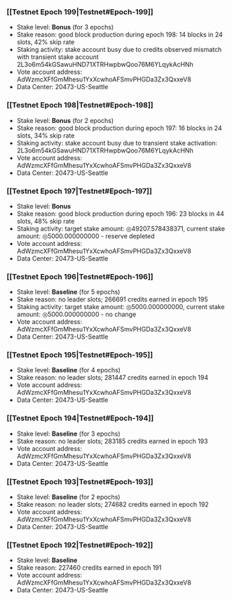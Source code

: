 ### [[Testnet Epoch 199|Testnet#Epoch-199]]
* Stake level: **Bonus** (for 3 epochs)
* Stake reason: good block production during epoch 198: 14 blocks in 24 slots, 42% skip rate
* Staking activity: stake account busy due to credits observed mismatch with transient stake account 2L3o6m54kGSawuHND71XTRHwpbwQoo76M6YLqykAcHNh
* Vote account address: AdWzmcXFfGmMhesu1YxXcwhoAFSmvPHGDa3Zx3QxxeV8
* Data Center: 20473-US-Seattle
### [[Testnet Epoch 198|Testnet#Epoch-198]]
* Stake level: **Bonus** (for 2 epochs)
* Stake reason: good block production during epoch 197: 16 blocks in 24 slots, 34% skip rate
* Staking activity: stake account busy due to transient stake activation: 2L3o6m54kGSawuHND71XTRHwpbwQoo76M6YLqykAcHNh
* Vote account address: AdWzmcXFfGmMhesu1YxXcwhoAFSmvPHGDa3Zx3QxxeV8
* Data Center: 20473-US-Seattle
### [[Testnet Epoch 197|Testnet#Epoch-197]]
* Stake level: **Bonus**
* Stake reason: good block production during epoch 196: 23 blocks in 44 slots, 48% skip rate
* Staking activity: target stake amount: ◎49207.578438371, current stake amount: ◎5000.000000000 - reserve depleted
* Vote account address: AdWzmcXFfGmMhesu1YxXcwhoAFSmvPHGDa3Zx3QxxeV8
* Data Center: 20473-US-Seattle
### [[Testnet Epoch 196|Testnet#Epoch-196]]
* Stake level: **Baseline** (for 5 epochs)
* Stake reason: no leader slots; 266691 credits earned in epoch 195
* Staking activity: target stake amount: ◎5000.000000000, current stake amount: ◎5000.000000000 - no change
* Vote account address: AdWzmcXFfGmMhesu1YxXcwhoAFSmvPHGDa3Zx3QxxeV8
* Data Center: 20473-US-Seattle
### [[Testnet Epoch 195|Testnet#Epoch-195]]
* Stake level: **Baseline** (for 4 epochs)
* Stake reason: no leader slots; 281447 credits earned in epoch 194
* Vote account address: AdWzmcXFfGmMhesu1YxXcwhoAFSmvPHGDa3Zx3QxxeV8
* Data Center: 20473-US-Seattle
### [[Testnet Epoch 194|Testnet#Epoch-194]]
* Stake level: **Baseline** (for 3 epochs)
* Stake reason: no leader slots; 283185 credits earned in epoch 193
* Vote account address: AdWzmcXFfGmMhesu1YxXcwhoAFSmvPHGDa3Zx3QxxeV8
* Data Center: 20473-US-Seattle
### [[Testnet Epoch 193|Testnet#Epoch-193]]
* Stake level: **Baseline** (for 2 epochs)
* Stake reason: no leader slots; 274682 credits earned in epoch 192
* Vote account address: AdWzmcXFfGmMhesu1YxXcwhoAFSmvPHGDa3Zx3QxxeV8
* Data Center: 20473-US-Seattle
### [[Testnet Epoch 192|Testnet#Epoch-192]]
* Stake level: **Baseline**
* Stake reason: 227460 credits earned in epoch 191
* Vote account address: AdWzmcXFfGmMhesu1YxXcwhoAFSmvPHGDa3Zx3QxxeV8
* Data Center: 20473-US-Seattle